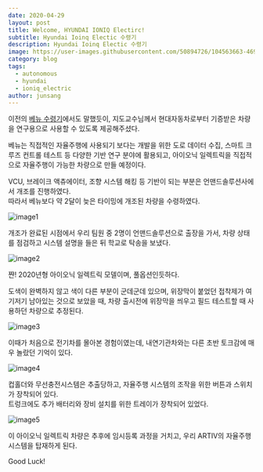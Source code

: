 ```yaml
---
date: 2020-04-29
layout: post
title: Welcome, HYUNDAI IONIQ Electirc!
subtitle: Hyundai Ioinq Electic 수령기
description: Hyundai Ioinq Electic 수령기
image: https://user-images.githubusercontent.com/50894726/104563663-469cf100-568d-11eb-81d0-1856ab3bb25f.jpg
category: blog
tags:
  - autonomous
  - hyundai
  - ioniq_electric
author: junsang
---
```

이전의 [베뉴 수령기](https://dgist-artiv.github.io/blog/2020/02/20/venue.html)에서도 말했듯이, 지도교수님께서 현대자동차로부터 기증받은 차량을 연구용으로 사용할 수 있도록 제공해주셨다.

베뉴는 직접적인 자율주행에 사용되기 보다는 개발을 위한 도로 데이터 수집, 스마트 크루즈 컨트롤 테스트 등 다양한 기반 연구 분야에 활용되고, 아이오닉 일렉트릭을 직접적으로 자율주행이 가능한 차량으로 만들 예정이다.

VCU, 브레이크 액츄에이터, 조향 시스템 해킹 등 기반이 되는 부분은 언맨드솔루션사에서 개조를 진행하였다.  
따라서 베뉴보다 약 2달이 늦은 타이밍에 개조된 차량을 수령하였다.

![image1](https://user-images.githubusercontent.com/50894726/104565259-5d444780-568f-11eb-8614-9fced59a80fe.jpeg)

개조가 완료된 시점에서 우리 팀원 중 2명이 언맨드솔루션으로 출장을 가서, 차량 상태를 점검하고 시스템 설명을 들은 뒤 학교로 탁송을 보냈다.

![image2](https://user-images.githubusercontent.com/50894726/104563663-469cf100-568d-11eb-81d0-1856ab3bb25f.jpg)

쨘! 2020년형 아이오닉 일렉트릭 모델이며, 풀옵션인듯하다.

도색이 완벽하지 않고 색이 다른 부분이 군데군데 있으며, 위장막이 붙었던 접착제가 여기저기 남아있는 것으로 보았을 때, 차량 출시전에 위장막을 씌우고 필드 테스트할 때 사용하던 차량으로 추정된다.

![image3](https://user-images.githubusercontent.com/50894726/104565690-fb381200-568f-11eb-83ca-60471de59394.jpg)

이때가 처음으로 전기차를 몰아본 경험이였는데, 내연기관차와는 다른 초반 토크감에 매우 놀랐던 기억이 있다.

![image4](https://user-images.githubusercontent.com/50894726/104565816-31759180-5690-11eb-9f1a-a028e0325236.jpg)

컵홀더와 무선충전시스템은 추출당하고, 자율주행 시스템의 조작을 위한 버튼과 스위치가 장착되어 있다.  
트렁크에도 추가 배터리와 장비 설치를 위한 트레이가 장착되어 있었다.

![image5](https://user-images.githubusercontent.com/50894726/104566313-cd070200-5690-11eb-9fb7-e6b5aad1dee2.jpg)

이 아이오닉 일렉트릭 차량은 추후에 임시등록 과정을 거치고, 우리 ARTIV의 자율주행 시스템을 탑재하게 된다.

Good Luck!

